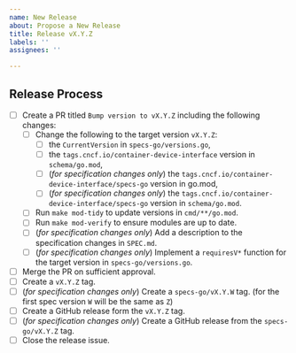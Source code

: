```yaml
---
name: New Release
about: Propose a New Release
title: Release vX.Y.Z
labels: ''
assignees: ''

---
```


## Release Process

<!--
If making adjustments to the checklist, please also file a PR against
this issue template (.github/ISSUE_TEMPLATE/new-release.md) to update
it accordingly for future releases.
-->

- [ ] Create a PR titled `Bump version to vX.Y.Z` including the following changes:
    - [ ] Change the following to the target version `vX.Y.Z`:
        - [ ] the `CurrentVersion` in `specs-go/versions.go`,
        - [ ] the `tags.cncf.io/container-device-interface` version in `schema/go.mod`,
        - [ ] (*for specification changes only*) the `tags.cncf.io/container-device-interface/specs-go` version in go.mod,
        - [ ] (*for specification changes only*) the `tags.cncf.io/container-device-interface/specs-go` version in `schema/go.mod`.
    - [ ] Run `make mod-tidy` to update versions in `cmd/**/go.mod`.
    - [ ] Run `make mod-verify` to ensure modules are up to date.
    - [ ] (*for specification changes only*) Add a description to the specification changes in `SPEC.md`.
    - [ ] (*for specification changes only*) Implement a `requiresV*` function for the target version in `specs-go/versions.go`.
- [ ] Merge the PR on sufficient approval.
- [ ] Create a `vX.Y.Z` tag.
- [ ] (*for specification changes only*) Create a `specs-go/vX.Y.W` tag. (for the first spec version `W` will be the same as `Z`)
- [ ] Create a GitHub release form the `vX.Y.Z` tag.
- [ ] (*for specification changes only*) Create a GitHub release from the `specs-go/vX.Y.Z` tag.
- [ ] Close the release issue.
